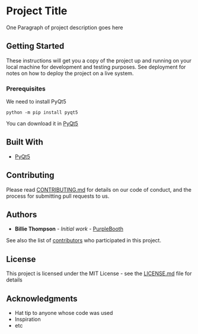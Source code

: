 # Project Title

One Paragraph of project description goes here

## Getting Started

These instructions will get you a copy of the project up and running on your local machine for development and testing purposes. See deployment for notes on how to deploy the project on a live system.

### Prerequisites

We need to install PyQt5

```
python -m pip install pyqt5
```
You can download it in [PyQt5](https://www.riverbankcomputing.com/software/pyqt/download)

## Built With

* [PyQt5](https://www.riverbankcomputing.com/software/pyqt/intro)

## Contributing

Please read [CONTRIBUTING.md](CONTRIBUTING.md) for details on our code of conduct, and the process for submitting pull requests to us.

## Authors

* **Billie Thompson** - *Initial work* - [PurpleBooth](https://github.com/PurpleBooth)

See also the list of [contributors](https://github.com/your/project/contributors) who participated in this project.

## License

This project is licensed under the MIT License - see the [LICENSE.md](LICENSE.md) file for details

## Acknowledgments

* Hat tip to anyone whose code was used
* Inspiration
* etc
